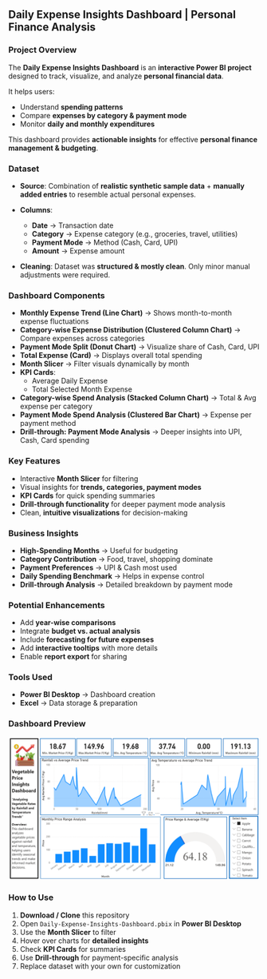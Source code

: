 ## Daily Expense Insights Dashboard | Personal Finance Analysis  



### Project Overview  
The **Daily Expense Insights Dashboard** is an **interactive Power BI project** designed to track, visualize, and analyze **personal financial data**.  

It helps users:  
- Understand **spending patterns**  
- Compare **expenses by category & payment mode**  
- Monitor **daily and monthly expenditures**  

This dashboard provides **actionable insights** for effective **personal finance management & budgeting**.  



### Dataset  
- **Source**: Combination of **realistic synthetic sample data** + **manually added entries** to resemble actual personal expenses.  

- **Columns**:  
  - **Date** → Transaction date  
  - **Category** → Expense category (e.g., groceries, travel, utilities)  
  - **Payment Mode** → Method (Cash, Card, UPI)  
  - **Amount** → Expense amount  

- **Cleaning**: Dataset was **structured & mostly clean**. Only minor manual adjustments were required.  



### Dashboard Components  

- **Monthly Expense Trend (Line Chart)** → Shows month-to-month expense fluctuations  
- **Category-wise Expense Distribution (Clustered Column Chart)** → Compare expenses across categories  
- **Payment Mode Split (Donut Chart)** → Visualize share of Cash, Card, UPI  
- **Total Expense (Card)** → Displays overall total spending  
- **Month Slicer** → Filter visuals dynamically by month  
- **KPI Cards**:  
  - Average Daily Expense  
  - Total Selected Month Expense  
- **Category-wise Spend Analysis (Stacked Column Chart)** → Total & Avg expense per category  
- **Payment Mode Spend Analysis (Clustered Bar Chart)** → Expense per payment method  
- **Drill-through: Payment Mode Analysis** → Deeper insights into UPI, Cash, Card spending  



### Key Features  
- Interactive **Month Slicer** for filtering  
- Visual insights for **trends, categories, payment modes**  
- **KPI Cards** for quick spending summaries  
- **Drill-through functionality** for deeper payment mode analysis  
- Clean, **intuitive visualizations** for decision-making  



### Business Insights  
- **High-Spending Months** → Useful for budgeting  
- **Category Contribution** → Food, travel, shopping dominate  
- **Payment Preferences** → UPI & Cash most used  
- **Daily Spending Benchmark** → Helps in expense control  
- **Drill-through Analysis** → Detailed breakdown by payment mode  



### Potential Enhancements  
- Add **year-wise comparisons**  
- Integrate **budget vs. actual analysis**  
- Include **forecasting for future expenses**  
- Add **interactive tooltips** with more details  
- Enable **report export** for sharing  



### Tools Used  
- **Power BI Desktop** → Dashboard creation  
- **Excel** → Data storage & preparation  


### Dashboard Preview  
![Daily Expense Insights Dashboard](https://github.com/saurabhgobare/Vegetable_Price_Insights_Dashboard/blob/main/Dashboard/Vegetable%20Price%20Insights%20Dashboard.png)  



### How to Use  
1. **Download / Clone** this repository  
2. Open `Daily-Expense-Insights-Dashboard.pbix` in **Power BI Desktop**  
3. Use the **Month Slicer** to filter  
4. Hover over charts for **detailed insights**  
5. Check **KPI Cards** for summaries  
6. Use **Drill-through** for payment-specific analysis  
7. Replace dataset with your own for customization  


